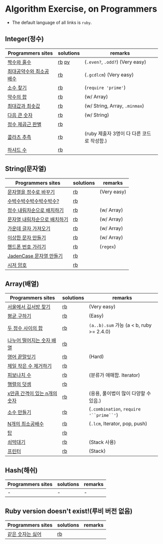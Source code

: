 # Algorithm Exercise, on Programmers

- The default language of all links is `ruby`.

## Integer(정수)
| Programmers sites | solutions | remarks |
| ---- | ---- | ----|
| [짝수와 홀수](https://programmers.co.kr/learn/courses/30/lessons/12937?language=ruby) | [rb](solutions/rb/30-12937.rb) [py](solutions/py/30-12937.py) | (`.even?`, `.odd?`) (Very easy) | 
| [최대공약수와 최소공배수](https://programmers.co.kr/learn/courses/30/lessons/12940?language=ruby) | [rb](solutions/rb/30-12940.rb) | (`.gcdlcm`) (Very easy) |
| [소수 찾기](https://programmers.co.kr/learn/courses/30/lessons/12921?language=ruby) | [rb](solutions/rb/30-12921.rb) | (`require 'prime'`) |
| [약수의 합](https://programmers.co.kr/learn/courses/30/lessons/12928?language=ruby) | [rb](solutions/rb/30-12928.rb) | (w/ Array) |
| [최대값과 최솟값](https://programmers.co.kr/learn/courses/30/lessons/12939?language=ruby) | [rb](solutions/rb/30-12939.rb) | (w/ String, Array, `.minmax`) |
| [다음 큰 숫자](https://programmers.co.kr/learn/courses/30/lessons/12911?language=ruby) | [rb](solutions/rb/30-12911.rb) | (w/ String) |
| [정수 제곱근 판별](https://programmers.co.kr/learn/courses/30/lessons/12934?language=ruby) | [rb](solutions/rb/30-12934.rb) | |
| [콜라츠 추측](https://programmers.co.kr/learn/courses/30/lessons/12943?language=ruby) | [rb](solutions/rb/30-12943.rb) | (ruby 제출자 3명이 다 다른 코드로 작성함.) |
| [하샤드 수](https://programmers.co.kr/learn/courses/30/lessons/12947?language=ruby) | [rb](solutions/rb/30-12947.rb) | |

## String(문자열)
| Programmers sites | solutions | remarks |
| ---- | ---- | ----|
| [문자열을 정수로 바꾸기](https://programmers.co.kr/learn/courses/30/lessons/12925?language=ruby) | [rb](solutions/rb/30-12925.rb) | (Very easy) |
| [수박수박수박수박수박수?](https://programmers.co.kr/learn/courses/30/lessons/12922?language=ruby) | [rb](solutions/rb/30-12922.rb) | |
| [정수 내림차순으로 배치하기](https://programmers.co.kr/learn/courses/30/lessons/12933?language=ruby) | [rb](solutions/rb/30-12933.rb) | (w/ Array) |
| [문자열 내림차순으로 배치하기](https://programmers.co.kr/learn/courses/30/lessons/12917?language=ruby) | [rb](solutions/rb/30-12907.rb) | (w/ Array) |
| [가운데 글자 가져오기](https://programmers.co.kr/learn/courses/30/lessons/12903?language=ruby) | [rb](solutions/rb/30-12903.rb) | (w/ Array) |
| [이상한 문자 만들기](https://programmers.co.kr/learn/courses/30/lessons/12930?language=ruby) | [rb](solutions/rb/30-12930.rb) | (w/ Array) |
| [핸드폰 번호 가리기](https://programmers.co.kr/learn/courses/30/lessons/12948?language=ruby) | [rb](solutions/rb/30-12948.rb) | (`regex`) |
| [JadenCase 문자열 만들기](https://programmers.co.kr/learn/courses/30/lessons/12951?language=ruby) | [rb](solutions/rb/30-12951.rb) | |
| [시저 암호](https://programmers.co.kr/learn/courses/30/lessons/12926?language=ruby) | [rb](solutions/rb/30-12926.rb) | |

## Array(배열)
| Programmers sites | solutions | remarks |
| ---- | ---- | ----|
| [서울에서 김서방 찾기](https://programmers.co.kr/learn/courses/30/lessons/12919?language=ruby) | [rb](solutions/rb/30-12919.rb) | (Very easy) |
| [평균 구하기](https://programmers.co.kr/learn/courses/30/lessons/12944?language=ruby) | [rb](solutions/rb/30-12944.rb) | (Easy) |
| [두 정수 사이의 합](https://programmers.co.kr/learn/courses/30/lessons/12912?language=ruby) | [rb](solutions/rb/30-12912.rb) | `(a..b).sum` 가능 (a < b, ruby >= 2.4.0) | 
| [나누어 떨어지는 숫자 배열](https://programmers.co.kr/learn/courses/30/lessons/12910?language=ruby) | [rb](solutions/rb/30-12910.rb) | |
| [영어 끝말잇기](https://programmers.co.kr/learn/courses/30/lessons/12981?language=ruby) | [rb](solutions/rb/30-12981.rb) | (Hard) |
| [제일 작은 수 제거하기](https://programmers.co.kr/learn/courses/30/lessons/12935?language=ruby) | [rb](solutions/rb/30-12935.rb) |
| [피보나치 수](https://programmers.co.kr/learn/courses/30/lessons/12945?language=ruby) | [rb](solutions/rb/30-12945.rb) | (분류가 애매함. Iterator) |
| [행렬의 덧셈](https://programmers.co.kr/learn/courses/30/lessons/12950?language=ruby) | [rb](solutions/rb/30-12950.rb) | |
| [x만큼 간격이 있는 n개의 숫자](https://programmers.co.kr/learn/courses/30/lessons/12954?language=ruby) | [rb](solutions/rb/30-12954.rb) | (응용, 풀이법이 많이 다양할 수 있음.) |
| [소수 만들기](https://programmers.co.kr/learn/courses/30/lessons/12977?language=ruby) | [rb](solutions/rb/30-12977.rb) | (`.combination`, `require` `'``prime``'`) |
| [N개의 최소공배수](https://programmers.co.kr/learn/courses/30/lessons/12953?language=ruby) | [rb](solutions/rb/30-12953.rb) | (`.lcm`, Iterator, pop, push) |
| [탑](https://programmers.co.kr/learn/courses/30/lessons/42588?language=ruby) | [rb](solutions/rb/30-42588.rb) | |
| [쇠막대기](https://programmers.co.kr/learn/courses/30/lessons/42585?language=ruby) | [rb](solutions/rb/30-42585.rb) | (Stack 사용) |
| [프린터](https://programmers.co.kr/learn/courses/30/lessons/42587?language=ruby) | [rb](solutions/rb/30-42587.rb) | (Stack) |

## Hash(해쉬)
| Programmers sites | solutions | remarks |
| ---- | ---- | ----|
| - | - | - |

## Ruby version doesn't exist!(루비 버전 없음)
| Programmers sites | solutions | remarks |
| ---- | ---- | ----|
| [같은 숫자는 싫어](https://programmers.co.kr/learn/courses/30/lessons/12906?language=ruby) | [rb](solutions/rb/30-12906.rb) | |

